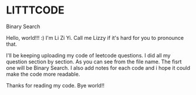 # LITTTCODE
Binary Search

Hello, world!!! :) I'm Li Zi Yi. Call me Lizzy if it's hard for you to pronounce that. 


I'll be keeping uploading my code of leetcode questions. I did all my question section by section. As you can see from the file name. The fisrt one will be Binary Search. I also add notes for each code and i hope it could make the code more readable. 


Thanks for reading my code. Bye world!! 
